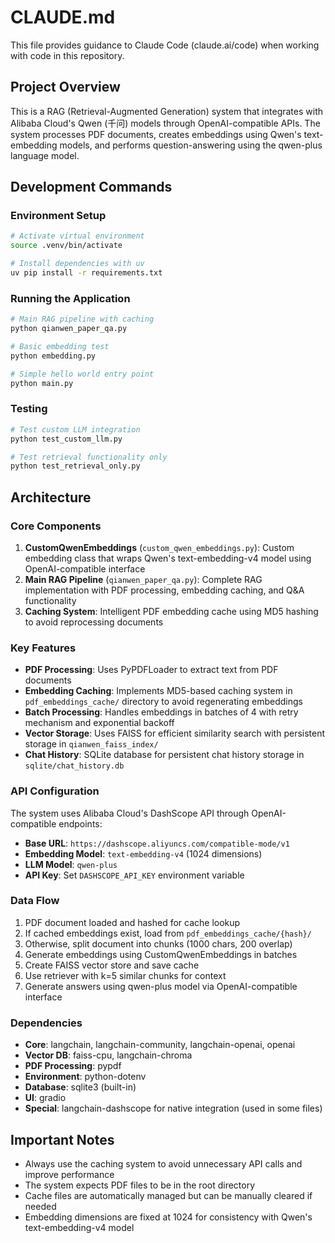 # CLAUDE.md

This file provides guidance to Claude Code (claude.ai/code) when working with code in this repository.

## Project Overview

This is a RAG (Retrieval-Augmented Generation) system that integrates with Alibaba Cloud's Qwen (千问) models through OpenAI-compatible APIs. The system processes PDF documents, creates embeddings using Qwen's text-embedding models, and performs question-answering using the qwen-plus language model.

## Development Commands

### Environment Setup
```bash
# Activate virtual environment
source .venv/bin/activate

# Install dependencies with uv
uv pip install -r requirements.txt
```

### Running the Application
```bash
# Main RAG pipeline with caching
python qianwen_paper_qa.py

# Basic embedding test
python embedding.py

# Simple hello world entry point
python main.py
```

### Testing
```bash
# Test custom LLM integration
python test_custom_llm.py

# Test retrieval functionality only
python test_retrieval_only.py
```

## Architecture

### Core Components

1. **CustomQwenEmbeddings** (`custom_qwen_embeddings.py`): Custom embedding class that wraps Qwen's text-embedding-v4 model using OpenAI-compatible interface
2. **Main RAG Pipeline** (`qianwen_paper_qa.py`): Complete RAG implementation with PDF processing, embedding caching, and Q&A functionality
3. **Caching System**: Intelligent PDF embedding cache using MD5 hashing to avoid reprocessing documents

### Key Features

- **PDF Processing**: Uses PyPDFLoader to extract text from PDF documents
- **Embedding Caching**: Implements MD5-based caching system in `pdf_embeddings_cache/` directory to avoid regenerating embeddings
- **Batch Processing**: Handles embeddings in batches of 4 with retry mechanism and exponential backoff
- **Vector Storage**: Uses FAISS for efficient similarity search with persistent storage in `qianwen_faiss_index/`
- **Chat History**: SQLite database for persistent chat history storage in `sqlite/chat_history.db`

### API Configuration

The system uses Alibaba Cloud's DashScope API through OpenAI-compatible endpoints:
- **Base URL**: `https://dashscope.aliyuncs.com/compatible-mode/v1`
- **Embedding Model**: `text-embedding-v4` (1024 dimensions)
- **LLM Model**: `qwen-plus`
- **API Key**: Set `DASHSCOPE_API_KEY` environment variable

### Data Flow

1. PDF document loaded and hashed for cache lookup
2. If cached embeddings exist, load from `pdf_embeddings_cache/{hash}/`
3. Otherwise, split document into chunks (1000 chars, 200 overlap)
4. Generate embeddings using CustomQwenEmbeddings in batches
5. Create FAISS vector store and save cache
6. Use retriever with k=5 similar chunks for context
7. Generate answers using qwen-plus model via OpenAI-compatible interface

### Dependencies

- **Core**: langchain, langchain-community, langchain-openai, openai
- **Vector DB**: faiss-cpu, langchain-chroma
- **PDF Processing**: pypdf
- **Environment**: python-dotenv
- **Database**: sqlite3 (built-in)
- **UI**: gradio
- **Special**: langchain-dashscope for native integration (used in some files)

## Important Notes

- Always use the caching system to avoid unnecessary API calls and improve performance
- The system expects PDF files to be in the root directory
- Cache files are automatically managed but can be manually cleared if needed
- Embedding dimensions are fixed at 1024 for consistency with Qwen's text-embedding-v4 model